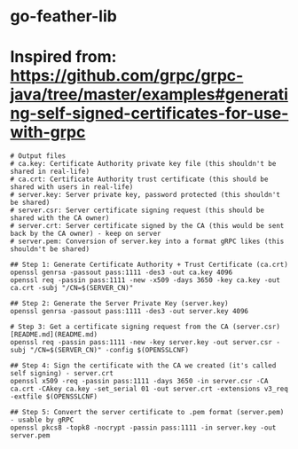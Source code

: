 # go-feather-lib


# Inspired from: https://github.com/grpc/grpc-java/tree/master/examples#generating-self-signed-certificates-for-use-with-grpc
    # Output files
    # ca.key: Certificate Authority private key file (this shouldn't be shared in real-life)
    # ca.crt: Certificate Authority trust certificate (this should be shared with users in real-life)
    # server.key: Server private key, password protected (this shouldn't be shared)
    # server.csr: Server certificate signing request (this should be shared with the CA owner)
    # server.crt: Server certificate signed by the CA (this would be sent back by the CA owner) - keep on server
    # server.pem: Conversion of server.key into a format gRPC likes (this shouldn't be shared)

    ## Step 1: Generate Certificate Authority + Trust Certificate (ca.crt)
	openssl genrsa -passout pass:1111 -des3 -out ca.key 4096
	openssl req -passin pass:1111 -new -x509 -days 3650 -key ca.key -out ca.crt -subj "/CN=$(SERVER_CN)"

	## Step 2: Generate the Server Private Key (server.key)
	openssl genrsa -passout pass:1111 -des3 -out server.key 4096

	# Step 3: Get a certificate signing request from the CA (server.csr)[README.md](README.md)
	openssl req -passin pass:1111 -new -key server.key -out server.csr -subj "/CN=$(SERVER_CN)" -config $(OPENSSLCNF)

	## Step 4: Sign the certificate with the CA we created (it's called self signing) - server.crt
	openssl x509 -req -passin pass:1111 -days 3650 -in server.csr -CA ca.crt -CAkey ca.key -set_serial 01 -out server.crt -extensions v3_req -extfile $(OPENSSLCNF)

	## Step 5: Convert the server certificate to .pem format (server.pem) - usable by gRPC
	openssl pkcs8 -topk8 -nocrypt -passin pass:1111 -in server.key -out server.pem
